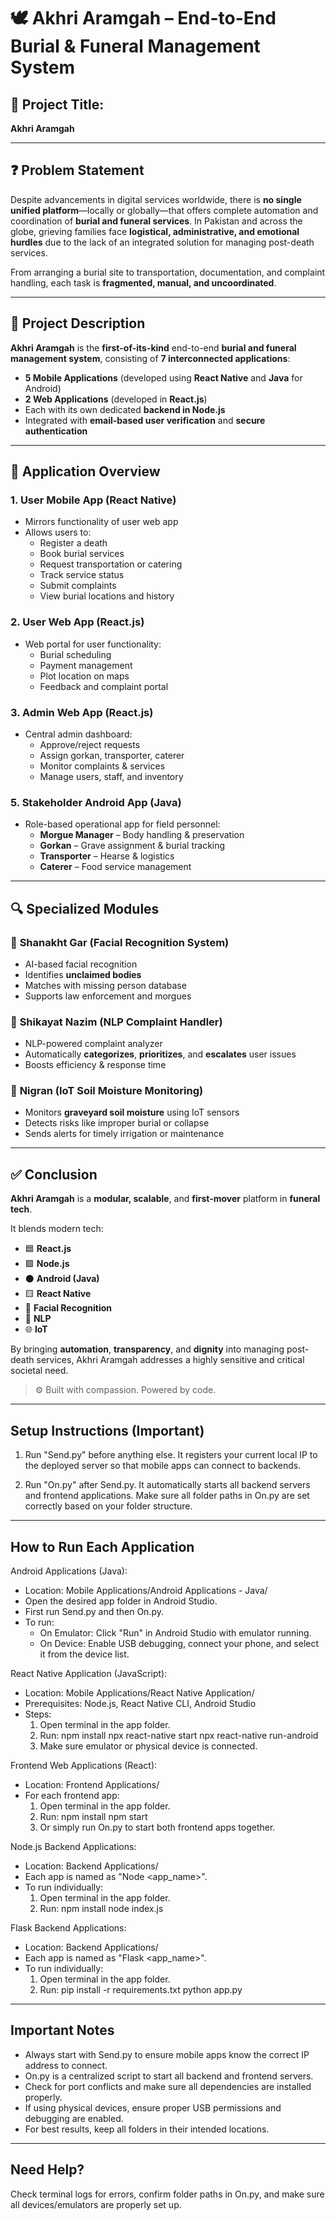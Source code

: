 # 🕊️ Akhri Aramgah – End-to-End Burial & Funeral Management System

## 📌 Project Title:
**Akhri Aramgah**

---

## ❓ Problem Statement

Despite advancements in digital services worldwide, there is **no single unified platform**—locally or globally—that offers complete automation and coordination of **burial and funeral services**. In Pakistan and across the globe, grieving families face **logistical, administrative, and emotional hurdles** due to the lack of an integrated solution for managing post-death services.

From arranging a burial site to transportation, documentation, and complaint handling, each task is **fragmented, manual, and uncoordinated**.

---

## 📘 Project Description

**Akhri Aramgah** is the **first-of-its-kind** end-to-end **burial and funeral management system**, consisting of **7 interconnected applications**:

- **5 Mobile Applications** (developed using **React Native** and **Java** for Android)
- **2 Web Applications** (developed in **React.js**)
- Each with its own dedicated **backend in Node.js**
- Integrated with **email-based user verification** and **secure authentication**

---

## 📱 Application Overview

### 1. **User Mobile App** (React Native)
- Mirrors functionality of user web app
- Allows users to:
  - Register a death
  - Book burial services
  - Request transportation or catering
  - Track service status
  - Submit complaints
  - View burial locations and history

### 2. **User Web App** (React.js)
- Web portal for user functionality:
  - Burial scheduling
  - Payment management
  - Plot location on maps
  - Feedback and complaint portal

### 3. **Admin Web App** (React.js)
- Central admin dashboard:
  - Approve/reject requests
  - Assign gorkan, transporter, caterer
  - Monitor complaints & services
  - Manage users, staff, and inventory

### 5. **Stakeholder Android App** (Java)
- Role-based operational app for field personnel:
  - **Morgue Manager** – Body handling & preservation
  - **Gorkan** – Grave assignment & burial tracking
  - **Transporter** – Hearse & logistics
  - **Caterer** – Food service management

---

## 🔍 Specialized Modules

### 📸 **Shanakht Gar (Facial Recognition System)**
- AI-based facial recognition
- Identifies **unclaimed bodies**
- Matches with missing person database
- Supports law enforcement and morgues

### 🧠 **Shikayat Nazim (NLP Complaint Handler)**
- NLP-powered complaint analyzer
- Automatically **categorizes**, **prioritizes**, and **escalates** user issues
- Boosts efficiency & response time

### 🌱 **Nigran (IoT Soil Moisture Monitoring)**
- Monitors **graveyard soil moisture** using IoT sensors
- Detects risks like improper burial or collapse
- Sends alerts for timely irrigation or maintenance

---

## ✅ Conclusion

**Akhri Aramgah** is a **modular, scalable**, and **first-mover** platform in **funeral tech**.

It blends modern tech:
- 🟦 **React.js**
- 🟩 **Node.js**
- ⚫ **Android (Java)**
- 🟨 **React Native**
- 🤖 **Facial Recognition**
- 🧠 **NLP**
- 🌐 **IoT**

By bringing **automation**, **transparency**, and **dignity** into managing post-death services, Akhri Aramgah addresses a highly sensitive and critical societal need.

> ⚙️ Built with compassion. Powered by code.

--------------------------------------------------

Setup Instructions (Important)
------------------------------

1. Run "Send.py" before anything else. It registers your current local IP to the deployed server so that mobile apps can connect to backends.

2. Run "On.py" after Send.py. It automatically starts all backend servers and frontend applications.
   Make sure all folder paths in On.py are set correctly based on your folder structure.

--------------------------------------------------

How to Run Each Application
---------------------------

Android Applications (Java):
- Location: Mobile Applications/Android Applications - Java/
- Open the desired app folder in Android Studio.
- First run Send.py and then On.py.
- To run:
  - On Emulator: Click "Run" in Android Studio with emulator running.
  - On Device: Enable USB debugging, connect your phone, and select it from the device list.

React Native Application (JavaScript):
- Location: Mobile Applications/React Native Application/
- Prerequisites: Node.js, React Native CLI, Android Studio
- Steps:
  1. Open terminal in the app folder.
  2. Run:
     npm install
     npx react-native start
     npx react-native run-android
  3. Make sure emulator or physical device is connected.

Frontend Web Applications (React):
- Location: Frontend Applications/
- For each frontend app:
  1. Open terminal in the app folder.
  2. Run:
     npm install
     npm start
  3. Or simply run On.py to start both frontend apps together.

Node.js Backend Applications:
- Location: Backend Applications/
- Each app is named as "Node <app_name>".
- To run individually:
  1. Open terminal in the app folder.
  2. Run:
     npm install
     node index.js

Flask Backend Applications:
- Location: Backend Applications/
- Each app is named as "Flask <app_name>".
- To run individually:
  1. Open terminal in the app folder.
  2. Run:
     pip install -r requirements.txt
     python app.py

--------------------------------------------------

Important Notes
---------------

- Always start with Send.py to ensure mobile apps know the correct IP address to connect.
- On.py is a centralized script to start all backend and frontend servers.
- Check for port conflicts and make sure all dependencies are installed properly.
- If using physical devices, ensure proper USB permissions and debugging are enabled.
- For best results, keep all folders in their intended locations.

--------------------------------------------------

Need Help?
----------
Check terminal logs for errors, confirm folder paths in On.py, and make sure all devices/emulators are properly set up.
